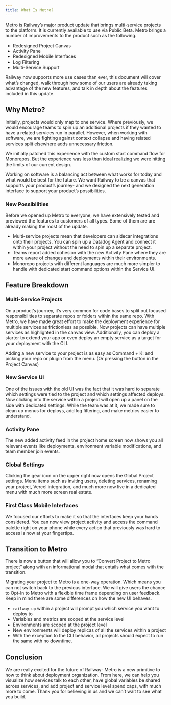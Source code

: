 ```yaml
---
title: What Is Metro?
---
```


<NextImage
src="https://res.cloudinary.com/railway/image/upload/v1644303904/docs/CleanShot_2022-02-08_at_02.04.30_xj4kzt.png"
alt="Screenshot of Metro in Chrome Browser"
layout="responsive"
width={1958} height={1236} quality={100} />

Metro is Railway’s major product update that brings multi-service projects to the platform. It is currently available to use via Public Beta. Metro brings a number of improvements to the product such as the following.

- Redesigned Project Canvas
- Activity Pane
- Redesigned Mobile Interfaces
- Log Filtering
- Multi-Service Support

Railway now supports more use cases than ever, this document will cover what’s changed, walk through how some of our users are already taking advantage of the new features, and talk in depth about the features included in this update.

## Why Metro?

Initially, projects would only map to one service. Where previously, we would encourage teams to spin up an additional projects if they wanted to have a related services run in parallel. However, when working with software, we are fighting against context collapse and having related services split elsewhere adds unnecessary friction.

We initially patched this experience with the custom start command flow for Monorepos. But the experience was less than ideal realizing we were hitting the limits of our current design.

Working on software is a balancing act between what works for today and what would be best for the future. We want Railway to be a canvas that supports your product’s journey- and we designed the next generation interface to support your product’s possibilities.

### New Possibilities

Before we opened up Metro to everyone, we have extensively tested and previewed the features to customers of all types. Some of them are are already making the most of the update.

- Multi-service projects mean that developers can sidecar integrations onto their projects. You can spin up a Datadog Agent and connect it within your project without the need to spin up a separate project.
- Teams report added cohesion with the new Activity Pane where they are more aware of changes and deployments within their environments.
- Monorepo projects with different languages are much more simpler to handle with dedicated start command options within the Service UI.

## Feature Breakdown

### Multi-Service Projects

<NextImage
src="https://res.cloudinary.com/railway/image/upload/v1644302337/docs/CleanShot_2022-02-08_at_01.32.19_bwyxyl.png"
alt="Screenshot of Multi Service View"
layout="responsive"
width={2403} height={1087} quality={100} />

On a product’s journey, it’s very common for code bases to split out focused responsibilities to separate repos or folders within the same repo. With Metro, we have made great effort to make the deployment experience for multiple services as frictionless as possible. Now projects can have multiple services as highlighted in the canvas view. Additionally, you can deploy a starter to extend your app or even deploy an empty service as a target for your deployment with the CLI.

Adding a new service to your project is as easy as Command + K: and picking your repo or plugin from the menu. (Or pressing the button in the Project Canvas)

### New Service UI

<NextImage
src="https://res.cloudinary.com/railway/image/upload/v1644301146/docs/services-ui-view_qxithf.png"
alt="Screenshot of Service View"
layout="responsive"
width={1024} height={582} quality={80} />

One of the issues with the old UI was the fact that it was hard to separate which settings were tied to the project and which settings affected deploys. Now clicking into the service within a project will open up a panel on the side with dedicated settings. While the team was at it, we made sure to clean up menus for deploys, add log filtering, and make metrics easier to understand.

### Activity Pane

<NextImage
src="https://res.cloudinary.com/railway/image/upload/v1644302072/docs/activity_ctz3yb.png"
alt="Screenshot of Activity Pane"
layout="intrinsic"
width={387} height={297} quality={80} />

The new added activity feed in the project home screen now shows you all relevant events like deployments, environment variable modifications, and team member join events.

### Global Settings

<NextImage
src="https://res.cloudinary.com/railway/image/upload/v1644301148/docs/service-pr-deploys_v1crch.png"
alt="Screenshot of Service UI"
layout="responsive"
width={1200} height={630} quality={80} />

Clicking the gear icon on the upper right now opens the Global Project settings. Menu items such as inviting users, deleting services, renaming your project, Vercel integration, and much more now live in a dedicated menu with much more screen real estate.

### First Class Mobile Interfaces

<NextImage
src="https://res.cloudinary.com/railway/image/upload/v1644301144/docs/mobile-metro-og_dmqo02.png"
alt="Screenshot of Mobile Views"
layout="responsive"
width={1200} height={630} quality={80} />

We focused our efforts to make it so that the interfaces keep your hands considered. You can now view project activity and access the command palette right on your phone while every action that previously was hard to access is now at your fingertips.

## Transition to Metro

There is now a button that will allow you to “Convert Project to Metro project” along with an informational modal that entails what comes with the transition.

Migrating your project to Metro is a one-way operation. Which means you can not switch back to the previous interface. We will give users the chance to Opt-In to Metro with a flexible time frame depending on user feedback. Keep in mind there are some differences on how the new UI behaves.

- `railway up` within a project will prompt you which service you want to deploy to
- Variables and metrics are scoped at the service level
- Environments are scoped at the project level
- New environments will deploy replicas of all the services within a project
- With the exception to the CLI behavior, all projects should expect to run the same with no downtime.

## Conclusion

We are really excited for the future of Railway- Metro is a new primitive to how to think about deployment organization. From here, we can help you visualize how services talk to each other, have global variables be shared across services, and add project and service level spend caps, with much more to come. Thank you for believing in us and we can’t wait to see what you build.
